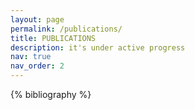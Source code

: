 ```yaml
---
layout: page
permalink: /publications/
title: PUBLICATIONS
description: it's under active progress
nav: true
nav_order: 2
---
```


<!-- _pages/publications.md -->
<div class="publications">

{% bibliography %}

</div>
